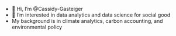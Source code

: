 - 👋 Hi, I’m @Cassidy-Gasteiger
- 👀 I’m interested in data analytics and data science for social good
- My background is in climate analytics, carbon accounting, and environmental policy

<!---
Cassidy-Gasteiger/Cassidy-Gasteiger is a ✨ special ✨ repository because its `README.md` (this file) appears on your GitHub profile.
You can click the Preview link to take a look at your changes.
--->
